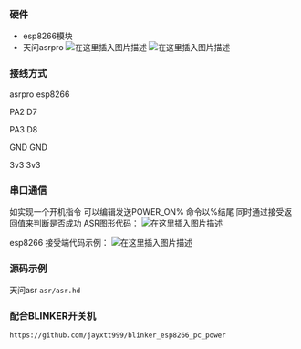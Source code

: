 ### 硬件
 - esp8266模块
 - 天问asrpro
![在这里插入图片描述](https://img-blog.csdnimg.cn/22b97c74c0404aca8f2e0a76f03385e0.png)
![在这里插入图片描述](https://img-blog.csdnimg.cn/49f8329ef81e439aa07be9deae4b7652.png)

### 接线方式
asrpro     esp8266

PA2			D7

PA3			D8

GND        GND

3v3			3v3


### 串口通信
如实现一个开机指令
可以编辑发送POWER_ON% 命令以%结尾
同时通过接受返回值来判断是否成功
ASR图形代码：
![在这里插入图片描述](https://img-blog.csdnimg.cn/14cf2d86840b43cc9b1b468cd2125801.png)
	
esp8266 接受端代码示例：
![在这里插入图片描述](https://img-blog.csdnimg.cn/53baa04d0b8a4f4d9378c128416e7b2a.png)

### 源码示例

天问asr
`asr/asr.hd`

### 配合BLINKER开关机
`https://github.com/jayxtt999/blinker_esp8266_pc_power`
